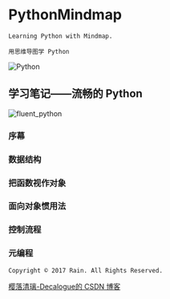 # PythonMindmap

`Learning Python with Mindmap.`

`用思维导图学 Python`

![Python](https://github.com/Decalogue/PythonMindmap/blob/master/img/python.png "Python")

## 学习笔记——流畅的 Python

![fluent_python](https://github.com/Decalogue/PythonMindmap/blob/master/img/fluent_python/0.png "fluent_python")

### 序幕

### 数据结构

### 把函数视作对象

### 面向对象惯用法

### 控制流程

### 元编程


`Copyright © 2017 Rain. All Rights Reserved.`

[樱落清璃-Decalogue的 CSDN 博客](https://www.decalogue.cn)
